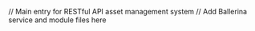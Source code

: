 // Main entry for RESTful API asset management system
// Add Ballerina service and module files here

